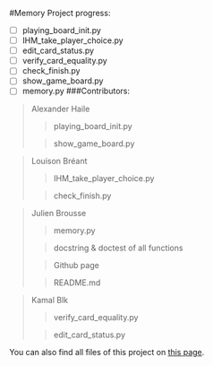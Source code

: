 #Memory Project progress:
- [ ] playing_board_init.py
- [ ] IHM_take_player_choice.py
- [ ] edit_card_status.py
- [ ] verify_card_equality.py
- [ ] check_finish.py
- [ ] show_game_board.py
- [ ] memory.py
###Contributors:
>Alexander Haile
>>playing_board_init.py
> 
>>show_game_board.py

>Louison Bréant
>>IHM_take_player_choice.py
> 
>>check_finish.py

>Julien Brousse
>> memory.py
>
>>docstring & doctest of all functions
> 
>>Github page
> 
>>README.md 

>Kamal Blk
>>verify_card_equality.py
> 
>>edit_card_status.py


You can also find all files of this project on [this page](https://github.com/Lejusdefruits/Memory).
